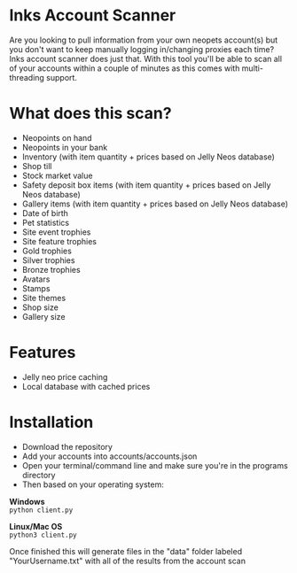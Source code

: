 # Inks Account Scanner

Are you looking to pull information from your own neopets account(s) but you don't want to keep manually logging in/changing proxies each time? Inks account scanner does just that. With this tool you'll be able to scan all of your accounts within a couple of minutes as this comes with multi-threading support.

# What does this scan?
- Neopoints on hand
- Neopoints in your bank
- Inventory (with item quantity + prices based on Jelly Neos database)
- Shop till
- Stock market value
- Safety deposit box items (with item quantity + prices based on Jelly Neos database)
- Gallery items (with item quantity + prices based on Jelly Neos database)
- Date of birth
- Pet statistics
- Site event trophies
- Site feature trophies
- Gold trophies
- Silver trophies
- Bronze trophies
- Avatars
- Stamps
- Site themes
- Shop size
- Gallery size

# Features
- Jelly neo price caching
- Local database with cached prices

# Installation
- Download the repository
- Add your accounts into accounts/accounts.json
- Open your terminal/command line and make sure you're in the programs directory
- Then based on your operating system:

<b>Windows</b><br>
<code>python client.py</code>
<br>

<b>Linux/Mac OS</b><br>
<code>python3 client.py</code>

Once finished this will generate files in the "data" folder labeled "YourUsername.txt" with all of the results from the account scan
